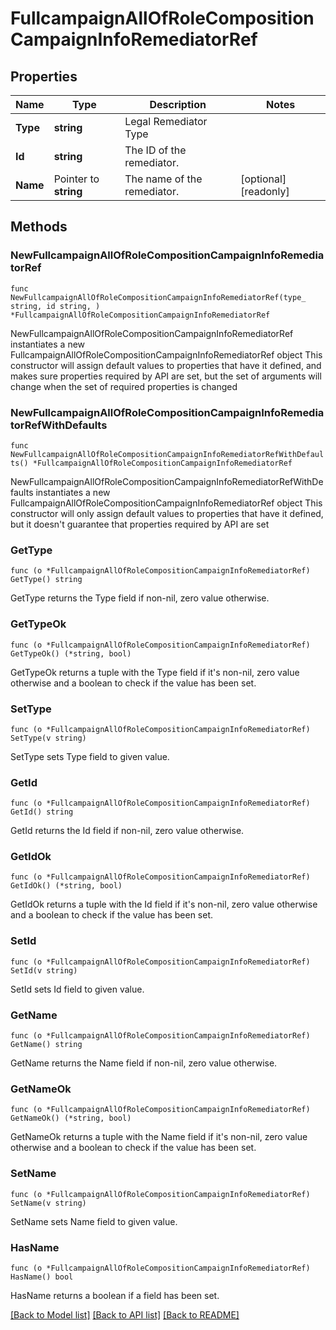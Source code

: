 # FullcampaignAllOfRoleCompositionCampaignInfoRemediatorRef

## Properties

Name | Type | Description | Notes
------------ | ------------- | ------------- | -------------
**Type** | **string** | Legal Remediator Type | 
**Id** | **string** | The ID of the remediator. | 
**Name** | Pointer to **string** | The name of the remediator. | [optional] [readonly] 

## Methods

### NewFullcampaignAllOfRoleCompositionCampaignInfoRemediatorRef

`func NewFullcampaignAllOfRoleCompositionCampaignInfoRemediatorRef(type_ string, id string, ) *FullcampaignAllOfRoleCompositionCampaignInfoRemediatorRef`

NewFullcampaignAllOfRoleCompositionCampaignInfoRemediatorRef instantiates a new FullcampaignAllOfRoleCompositionCampaignInfoRemediatorRef object
This constructor will assign default values to properties that have it defined,
and makes sure properties required by API are set, but the set of arguments
will change when the set of required properties is changed

### NewFullcampaignAllOfRoleCompositionCampaignInfoRemediatorRefWithDefaults

`func NewFullcampaignAllOfRoleCompositionCampaignInfoRemediatorRefWithDefaults() *FullcampaignAllOfRoleCompositionCampaignInfoRemediatorRef`

NewFullcampaignAllOfRoleCompositionCampaignInfoRemediatorRefWithDefaults instantiates a new FullcampaignAllOfRoleCompositionCampaignInfoRemediatorRef object
This constructor will only assign default values to properties that have it defined,
but it doesn't guarantee that properties required by API are set

### GetType

`func (o *FullcampaignAllOfRoleCompositionCampaignInfoRemediatorRef) GetType() string`

GetType returns the Type field if non-nil, zero value otherwise.

### GetTypeOk

`func (o *FullcampaignAllOfRoleCompositionCampaignInfoRemediatorRef) GetTypeOk() (*string, bool)`

GetTypeOk returns a tuple with the Type field if it's non-nil, zero value otherwise
and a boolean to check if the value has been set.

### SetType

`func (o *FullcampaignAllOfRoleCompositionCampaignInfoRemediatorRef) SetType(v string)`

SetType sets Type field to given value.


### GetId

`func (o *FullcampaignAllOfRoleCompositionCampaignInfoRemediatorRef) GetId() string`

GetId returns the Id field if non-nil, zero value otherwise.

### GetIdOk

`func (o *FullcampaignAllOfRoleCompositionCampaignInfoRemediatorRef) GetIdOk() (*string, bool)`

GetIdOk returns a tuple with the Id field if it's non-nil, zero value otherwise
and a boolean to check if the value has been set.

### SetId

`func (o *FullcampaignAllOfRoleCompositionCampaignInfoRemediatorRef) SetId(v string)`

SetId sets Id field to given value.


### GetName

`func (o *FullcampaignAllOfRoleCompositionCampaignInfoRemediatorRef) GetName() string`

GetName returns the Name field if non-nil, zero value otherwise.

### GetNameOk

`func (o *FullcampaignAllOfRoleCompositionCampaignInfoRemediatorRef) GetNameOk() (*string, bool)`

GetNameOk returns a tuple with the Name field if it's non-nil, zero value otherwise
and a boolean to check if the value has been set.

### SetName

`func (o *FullcampaignAllOfRoleCompositionCampaignInfoRemediatorRef) SetName(v string)`

SetName sets Name field to given value.

### HasName

`func (o *FullcampaignAllOfRoleCompositionCampaignInfoRemediatorRef) HasName() bool`

HasName returns a boolean if a field has been set.


[[Back to Model list]](../README.md#documentation-for-models) [[Back to API list]](../README.md#documentation-for-api-endpoints) [[Back to README]](../README.md)


